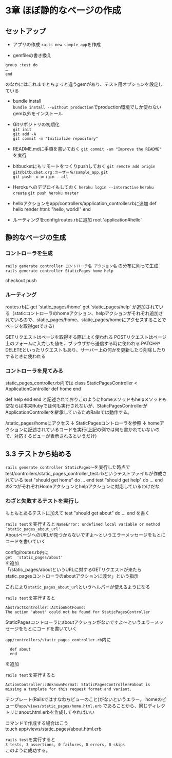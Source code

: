 # 3章 ほぼ静的なページの作成

## セットアップ
- アプリの作成
```rails new sample_app```を作成  

- gemfileの書き換え  
```  
group :test do  
…  
end  
```  
のなかにはこれまでとちょっと違うgemがあり、テスト用オプションを設定している

- bundle install  
```bundle install --without production```でproduction環境でしか使わないgem以外をインストール

- Gitリポジトリの初期化  
```git init```  
```git add -A```  
```git commit -m "Initialize repository"```  

- README.mdに手順を書いておく
```git commit -am "Improve the README"```  
を実行


- bitbucketにもリモートをつくりpushしておく
```git remote add origin git@bitbucket.org:ユーザー名/sample_app.git```  
```git push -u origin --all```  

- Herokuへのデプロイもしておく
```heroku login --interactive``` 
```heroku create```
```git push heroku master```  

- helloアクションをapp/controllers/application_controller.rbに追加
  def hello
    render html: "hello, world!"
  end
- ルーティングをconfig/routes.rbに追加
  root 'application#hello'

## 静的なページの生成
### コントローラを生成
```rails generate controller コントローラ名 アクション名``` の分布に則って生成  
```rails generate controller StaticPages home help```  

checkout
push

### ルーティング
routes.rbに
  get  'static_pages/home'
  get  'static_pages/help'
が追加されている（staticコントローラのhomeアクション、helpアクションがそれぞれ追加されているので、static_pages/home、static_pages/homeにアクセスすることでページを取得getできる）

GETリクエストはページを取得する際によく使われる
POSTリクエストはページ上のフォームに入力した値を、ブラウザから送信する時に使われる
PATCHやDELETEといったリクエストもあり、サーバー上の何かを更新したり削除したりするときに使われる

### コントローラを見てみる
static_pages_controller.rb内では
class StaticPagesController < ApplicationController
  def home
  end

  def help
  end
end
と記述されておりこのようにhomeメソッドもhelpメソッドも空ならば本来Rubyでは何も実行されないが、StaticPagesControllerがApplicationControllerを継承しているためRailsでは動作する。

/static_pages/homeにアクセス
↓
StaticPagesコントローラを参照
↓
homeアクションに記述されているコードを実行(上記の例では何も書かれていないので、対応するビューが表示されるというだけ)


## 3.3 テストから始める

```rails generate controller StaticPages～```を実行した時点で
test/controllers/static_pages_controller_test.rbというテストファイルが作成されている
 test "should get home" do
…
end
  test "should get help" do
…
end
の2つがそれぞれHomeアクションとhelpアクションに対応しているわけだな

### わざと失敗するテストを実行し
もともとあるテストに加えて
test "should get about" do
…
end
を書く

```rails test```を実行すると
```NameError: undefined local variable or method `static_pages_about_url'```  
AboutページへのURLが見つからないですよ～というエラーメッセージをもとにコードを書いていく  

config/routes.rb内に  
```get  'static_pages/about'```  
を追加  
「/static_pages/aboutというURLに対するGETリクエストが来たらstatic_pagesコントローラのaboutアクションに渡せ」という指示  

これにより```static_pages_about_url```というヘルパーが使えるようになる


```rails test```を実行すると  
```  
AbstractController::ActionNotFound:  
The action 'about' could not be found for StaticPagesController  
```  
StaticPagesコントローラにaboutアクションがないですよ～というエラーメッセージをもとにコードを書いていく    

```app/controllers/static_pages_controller.rb```内に  
```  
  def about  
  end  
```  
を追加  

```rails test```を実行すると  
```  
ActionController::UnknownFormat: StaticPagesController#about is  missing a template for this request format and variant.  
```  
テンプレート(Railsではすなわちビューのこと)がないというエラー。
homeのビューが```app/views/static_pages/home.html.erb``` であることから、同じディレクトリにanout.html.erbを作成してやればいい  

コマンドで作成する場合はこう  
touch app/views/static_pages/about.html.erb 

```rails test```を実行すると  
```3 tests, 3 assertions, 0 failures, 0 errors, 0 skips```  
このように成功する。
